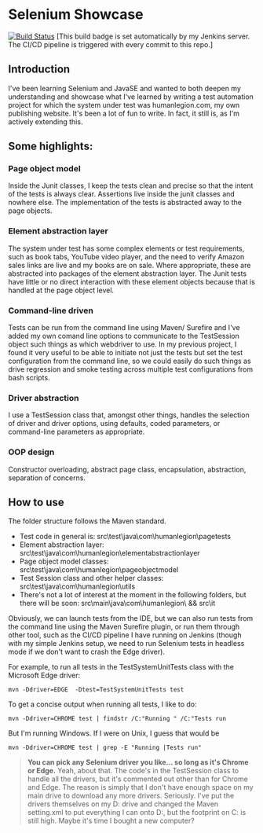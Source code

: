 # Selenium Showcase

[![Build Status](http://13.53.170.81:8080/buildStatus/icon?job=selenium-maven)](http://13.53.170.81:8080/job/selenium-maven/)  [This build badge is set automatically by my Jenkins server. The CI/CD pipeline is triggered with every commit to this repo.]

## Introduction
I've been learning Selenium and JavaSE and wanted to both deepen my understanding and showcase what I've learned by writing a test automation project for which the system under test was humanlegion.com, my own publishing website. It's been a lot of fun to write. In fact, it still is, as I'm actively extending this.

## Some highlights:

### Page object model
Inside the Junit classes, I keep the tests clean and precise so that the intent of the tests is always clear. Assertions live inside the junit classes and nowhere else. The implementation of the tests is abstracted away to the page objects.

### Element abstraction layer 
The system under test has some complex elements or test requirements, such as book tabs, YouTube video player, and the need to verify Amazon sales links are live and my books are on sale. Where appropriate, these are abstracted into packages of the element abstraction layer. The Junit tests have little or no direct interaction with these element objects because that is handled at the page object level.

### Command-line driven
Tests can be run from the command line using Maven/ Surefire and I've added my own comand line options to communicate to the TestSession object such things as which webdriver to use. In my previous project, I found it very useful to be able to initiate not just the tests but set the test configuration from the command line, so we could easily do such things as drive regression and smoke testing across multiple test configurations from bash scripts.

### Driver abstraction
I use a TestSession class that, amongst other things, handles the selection of driver and driver options, using defaults, coded parameters, or command-line parameters as appropriate.

### OOP design 
Constructor overloading, abstract page class, encapsulation, abstraction, separation of concerns.

## How to use
The folder structure follows the Maven standard. 
- Test code in general is: src\test\java\com\humanlegion\pagetests
- Element abstraction layer: src\test\java\com\humanlegion\elementabstractionlayer
- Page object model classes: src\test\java\com\humanlegion\pageobjectmodel
- Test Session class and other helper classes: src\test\java\com\humanlegion\utils
- There's not a lot of interest at the moment in the following folders, but there will be soon: src\main\java\com\humanlegion\ && src\it

Obviously, we can launch tests from the IDE, but we can also run tests from the command line using the Maven Surefire plugin, or run them through other tool, such as the CI/CD pipeline I have running on Jenkins (though with my simple Jenkins setup, we need to run Selenium tests in headless mode if we don't want to crash the Edge driver). 

For example, to run all tests in the TestSystemUnitTests class with the Microsoft Edge driver:

```
mvn -Ddriver=EDGE  -Dtest=TestSystemUnitTests test
```

To get a concise output when running all tests, I like to do:
```
mvn -Ddriver=CHROME test | findstr /C:"Running " /C:"Tests run

```

But I'm running Windows. If I were on Unix, I guess that would be

```
mvn -Ddriver=CHROME test | grep -E "Running |Tests run"
```

> **You can pick any Selenium driver you like... so long as it's Chrome or Edge.**
> Yeah, about that. The code's in the TestSession class to handle all the drivers, but it's commented out other than for Chrome and Edge. The reason is simply that I don't have enough space on my main drive to download any more drivers.
> Seriously. I've put the drivers themselves on my D: drive and changed the Maven setting.xml to put everything I can onto D:, but the footprint on C: is still high. Maybe it's time I bought a new computer?



